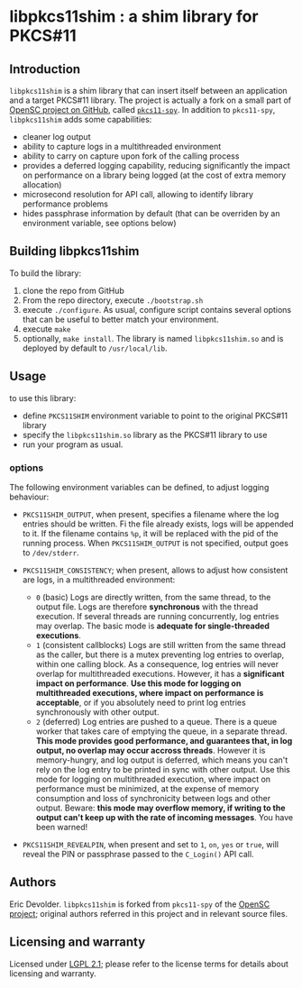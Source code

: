 # libpkcs11shim : a shim library for PKCS#11

## Introduction
`libpkcs11shim` is a shim library that can insert itself between an application and a target PKCS#11 library. The project is actually a fork on a small part of [OpenSC project on GitHub](https://github.com/OpenSC/OpenSC), called [`pkcs11-spy`](src/pkcs11/pkcs11-spy.c). In addition to `pkcs11-spy`, `libpkcs11shim` adds some capabilities:
 - cleaner log output
 - ability to capture logs in a multithreaded environment
 - ability to carry on capture upon fork of the calling process
 - provides a deferred logging capability, reducing significantly the impact on performance on a library being logged (at the cost of extra memory allocation)
 - microsecond resolution for API call, allowing to identify library performance problems
 - hides passphrase information by default (that can be overriden by an environment variable, see options below)

## Building libpkcs11shim

To build the library:
 1. clone the repo from GitHub
 2. From the repo directory, execute `./bootstrap.sh`
 3. execute `./configure`. As usual, configure script contains several options that can be useful to better match your environment.
 4. execute `make`
 5. optionally, `make install`. The library is named `libpkcs11shim.so` and is deployed by default to `/usr/local/lib`.

## Usage

to use this library:
- define `PKCS11SHIM` environment variable to point to the original PKCS#11 library
- specify the `libpkcs11shim.so` library as the PKCS#11 library to use
- run your program as usual.

### options
The following environment variables can be defined, to adjust logging behaviour:

 - `PKCS11SHIM_OUTPUT`, when present, specifies a filename where the log entries should be written. Fi the file already exists, logs will be appended to it. If the filename contains `%p`, it will be replaced with the pid of the running process. When `PKCS11SHIM_OUTPUT` is not specified, output goes to `/dev/stderr`.
 - `PKCS11SHIM_CONSISTENCY`; when present, allows to adjust how consistent are logs, in a multithreaded environment:

   - `0` (basic)
	 Logs are directly written, from the same thread, to the output file. Logs are therefore **synchronous** with the thread execution. If several threads are running concurrently, log entries may overlap. The basic mode is **adequate for single-threaded executions**.
   - `1` (consistent callblocks)
	 Logs are still written from the same thread as the caller, but there is a mutex preventing log entries to overlap, within one calling block. As a consequence, log entries will never overlap for multithreaded executions. However, it has a **significant impact on performance**. **Use this mode for logging on multithreaded executions, where impact on performance is acceptable**, or if you absolutely need to print log entries synchronously with other output.
   - `2` (deferred)
	 Log entries are pushed to a queue. There is a queue worker that takes care of emptying the queue, in a separate thread. **This mode provides good performance, and guarantees that, in log output, no overlap may occur accross threads**. However it is memory-hungry, and log output is deferred, which means you can't rely on the log entry to be printed in sync with other output. Use this mode for logging on multithreaded execution, where impact on performance must be minimized, at the expense of memory consumption and loss of synchronicity between logs and other output.
	 Beware: **this mode may overflow memory, if writing to the output can't keep up with the rate of incoming messages**. You have been warned!

- `PKCS11SHIM_REVEALPIN`, when present and set to `1`, `on`, `yes` or `true`, will reveal the PIN or passphrase passed to the `C_Login()` API call.


## Authors
Eric Devolder. 
`libpkcs11shim` is forked from `pkcs11-spy` of the [OpenSC project](https://github.com/OpenSC/OpenSC); original authors referred in this project and in relevant source files.

## Licensing and warranty
Licensed under [LGPL 2.1](https://www.gnu.org/licenses/old-licenses/lgpl-2.1.en.html); please refer to the license terms for details about licensing and warranty.

